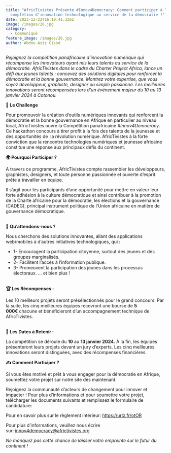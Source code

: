 ```yaml
---
title: "AfricTivistes Présente #Innov4Democracy: Comment participer à la
  complétion d’innovation technologique au service de la démocratie !"
date: 2023-12-22T16:19:41.326Z
image: /images/26.jpg
category:
  - Communiqué
feature_image: /images/26.jpg
author: Abdou Aziz Cissé
---
```

*Rejoignez la compétition panafricaine d’innovation numérique qui récompense les innovateurs ayant mis leurs talents au service de la démocratie. AfricTivistes dans le cadre du Charter Project Africa, lance un défi aux jeunes talents : concevez des solutions digitales pour renforcer la démocratie et la bonne gouvernance. Montrez votre expertise, que vous soyez développeur, graphiste, designer ou simple passionné. Les meilleures innovations seront récompensées lors d’un événement majeur du 10 au 13 janvier 2024 à Cotonou.*



**🚀 Le Challenge** 

Pour promouvoir la création d’outils numériques innovants qui renforcent la démocratie et la bonne gouvernance en Afrique en particulier au niveau local, AfricTivistes ouvre la Compétition panafricaine *\#Innov4Democracy*.  Ce hackathon concours à tirer profit à la fois des talents de la jeunesse et des opportunités de  la révolution numérique. AfricTivistes à la forte conviction que la rencontre technologies numériques et jeunesse africaine constitue une réponse aux principaux défis du continent.



**🌍 Pourquoi Participer ?**

A travers ce programme, AfricTivistes compte rassembler les développeurs, graphistes, designers, et toute personne passionnée et ouverte d’esprit prête à travailler en équipe.

Il s’agit pour les participants d’une opportunité pour mettre en valeur leur forte adhésion à la culture démocratique et ainsi contribuer à la promotion de la Charte africaine pour la démocratie, les élections et la gouvernance (CADEG), principal instrument politique de l’Union africaine en matière de gouvernance démocratique.

\
**🌟 Qu’attendons-nous ?**

Nous cherchons des solutions innovantes, allant des applications web/mobiles à d’autres initiatives technologiques, qui :

* 1- Encouragent la participation citoyenne, surtout des jeunes et des groupes marginalisés.
* 2- Facilitent l’accès à l’information publique.
* 3- Promeuvent la participation des jeunes dans les processus électoraux. … et bien plus !

\
**🏆 Les Récompenses :**

Les 10 meilleurs projets seront présélectionnés pour le grand concours. Par la suite, les cinq meilleures équipes recevront une bourse de **5 000€** chacune et bénéficieront d’un accompagnement technique de AfricTivistes.

\
**📅 Les Dates à Retenir :**

La compétition se déroule du **10** au **13 janvier 2024.** À la fin, les équipes présenteront leurs projets devant un jury d’experts. Les cinq meilleures innovations seront distinguées, avec des récompenses financières.

**✍️ Comment Participer ?**

Si vous êtes motivé et prêt à vous engager pour la démocratie en Afrique, soumettez votre projet sur notre site dès maintenant.

Rejoignez la communauté d’acteurs de changement pour innover et impacter ! Pour plus d’informations et pour soumettre votre projet, télécharger les documents suivants et remplissez le formulaire de candidature:

Pour en savoir plus sur le règlement intérieur: <https://urlz.fr/otOR>

Pour plus d’informations, veuillez nous écrire sur: [innov4democracy@africtivistes.org](mailto:innov4democracy@africtivistes.org)

*Ne manquez pas cette chance de laisser votre empreinte sur le futur du continent !*